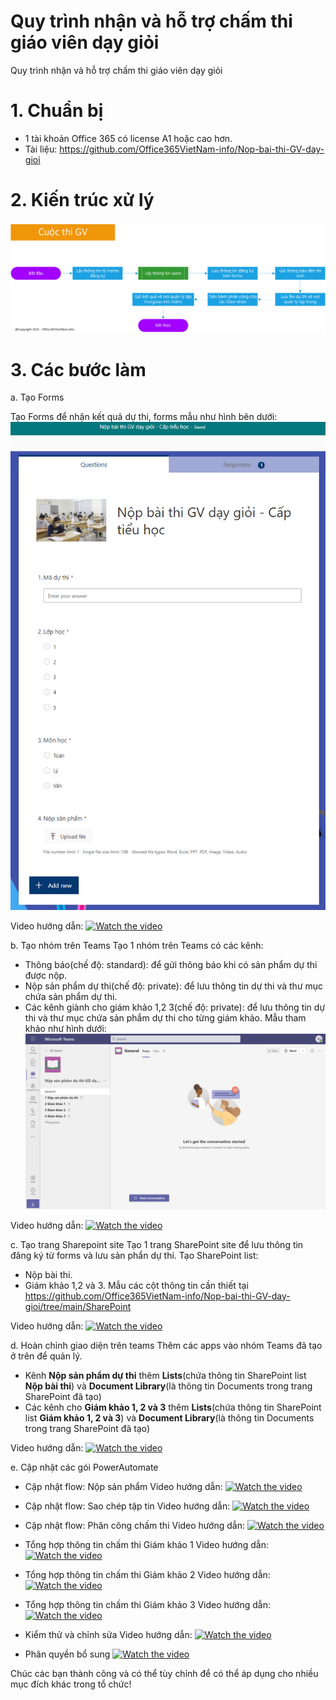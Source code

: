 # Quy trình nhận và hỗ trợ chấm thi giáo viên dạy giỏi
Quy trình nhận và hỗ trợ chấm thi giáo viên dạy giỏi

# 1. Chuẩn bị
- 1 tài khoản Office 365 có license A1 hoặc cao hơn.
- Tài liệu: https://github.com/Office365VietNam-info/Nop-bai-thi-GV-day-gioi

# 2. Kiến trúc xử lý
![alt text](https://github.com/Office365VietNam-info/Nop-bai-thi-GV-day-gioi/blob/main/Architecture/Architecture.png?raw=true)

# 3. Các bước làm
a. Tạo Forms

Tạo Forms để nhận kết quả dự thi, forms mẫu như hình bên dưới:
![alt text](https://github.com/Office365VietNam-info/Nop-bai-thi-GV-day-gioi/blob/main/Images/Forms%20mau.png?raw=true)

Video hướng dẫn:
[![Watch the video](https://img.youtube.com/vi/mTmKMMafNWs/maxresdefault.jpg)](https://youtu.be/mTmKMMafNWs)

b. Tạo nhóm trên Teams
Tạo 1 nhóm trên Teams có các kênh:
- Thông báo(chế độ: standard): để gửi thông báo khi có sản phẩm dự thi được nộp.
- Nộp sản phẩm dự thi(chế độ: private): để lưu thông tin dự thi và thư mục chứa sản phẩm dự thi.
- Các kênh giành cho giám khảo 1,2 3(chế độ: private): để lưu thông tin dự thi và thư mục chứa sản phẩm dự thi cho từng giám khảo.
Mẫu tham khảo như hình dưới:
![alt text](https://github.com/Office365VietNam-info/Nop-bai-thi-GV-day-gioi/blob/main/Images/Teams.png?raw=true)

Video hướng dẫn:
[![Watch the video](https://img.youtube.com/vi/J--UchXEFlk/maxresdefault.jpg)](https://youtu.be/J--UchXEFlk)

c. Tạo trang Sharepoint site
Tạo 1 trang SharePoint site để lưu thông tin đăng ký từ forms và lưu sản phẩn dự thi.
Tạo SharePoint list: 
- Nộp bài thi.
- Giám khảo 1,2 và 3.
Mẫu các cột thông tin cần thiết tại https://github.com/Office365VietNam-info/Nop-bai-thi-GV-day-gioi/tree/main/SharePoint

Video hướng dẫn:
[![Watch the video](https://img.youtube.com/vi/7jn4C8pqKmo/maxresdefault.jpg)](https://youtu.be/7jn4C8pqKmo)

d. Hoàn chỉnh giao diện trên teams
Thêm các apps vào nhóm Teams đã tạo ở trên để quản lý.
- Kênh **Nộp sản phẩm dự thi** thêm **Lists**(chứa thông tin SharePoint list **Nộp bài thi**) và **Document Library**(là thông tin Documents trong trang SharePoint đã tạo)
- Các kênh cho **Giám khảo 1, 2 và 3** thêm **Lists**(chứa thông tin SharePoint list **Giám khảo 1, 2 và 3**) và **Document Library**(là thông tin Documents trong trang SharePoint đã tạo)

Video hướng dẫn:
[![Watch the video](https://img.youtube.com/vi/Y43JbfVH-Jg/maxresdefault.jpg)](https://youtu.be/Y43JbfVH-Jg)

e. Cập nhật các gói PowerAutomate
- Cập nhật flow: Nộp sản phẩm
Video hướng dẫn:
[![Watch the video](https://img.youtube.com/vi/IekGYklcO5k/maxresdefault.jpg)](https://youtu.be/IekGYklcO5k)

- Cập nhật flow: Sao chép tập tin
Video hướng dẫn:
[![Watch the video](https://img.youtube.com/vi/3Gkv-ysHoUI/maxresdefault.jpg)](https://youtu.be/3Gkv-ysHoUI)

- Cập nhật flow: Phân công chấm thi
Video hướng dẫn:
[![Watch the video](https://img.youtube.com/vi/aZVIhwtIWqA/maxresdefault.jpg)](https://youtu.be/aZVIhwtIWqA)

- Tổng hợp thông tin chấm thi Giám khảo 1
Video hướng dẫn:
[![Watch the video](https://img.youtube.com/vi/_tmOmCL8t0s/maxresdefault.jpg)](https://youtu.be/_tmOmCL8t0s)

- Tổng hợp thông tin chấm thi Giám khảo 2
Video hướng dẫn:
[![Watch the video](https://img.youtube.com/vi/jc9hnAUVxXA/maxresdefault.jpg)](https://youtu.be/jc9hnAUVxXA)

- Tổng hợp thông tin chấm thi Giám khảo 3
Video hướng dẫn:
[![Watch the video](https://img.youtube.com/vi/r7zC8ntJoLc/maxresdefault.jpg)](https://youtu.be/r7zC8ntJoLc)

- Kiểm thử và chỉnh sửa
Video hướng dẫn:
[![Watch the video](https://img.youtube.com/vi/ZSOv3bje4lU/maxresdefault.jpg)](https://youtu.be/ZSOv3bje4lU)

- Phân quyền bổ sung
[![Watch the video](https://img.youtube.com/vi/nDPJ2MyZByI/maxresdefault.jpg)](https://youtu.be/nDPJ2MyZByI)


Chúc các bạn thành công và có thể tùy chỉnh để có thể áp dụng cho nhiều mục đích khác trong tổ chức!
